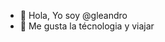 - 👋 Hola, Yo soy @gleandro
- 👀 Me gusta la técnologia y viajar

<!---
gleandro/gleandro is a ✨ special ✨ repository because its `README.md` (this file) appears on your GitHub profile.
You can click the Preview link to take a look at your changes.
--->
